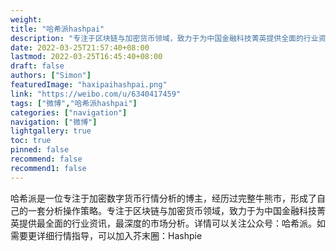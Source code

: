 ```yaml
---
weight: 
title: "哈希派hashpai"
description: "专注于区块链与加密货币领域，致力于为中国金融科技菁英提供全面的行业资讯，深度的市场分析"
date: 2022-03-25T21:57:40+08:00
lastmod: 2022-03-25T16:45:40+08:00
draft: false
authors: ["Simon"]
featuredImage: "haxipaihashpai.png"
link: "https://weibo.com/u/6340417459"
tags: ["微博","哈希派hashpai"]
categories: ["navigation"]
navigation: ["微博"]
lightgallery: true
toc: true
pinned: false
recommend: false
recommend1: false
---
```

哈希派是一位专注于加密数字货币行情分析的博主，经历过完整牛熊市，形成了自己的一套分析操作策略。专注于区块链与加密货币领域，致力于为中国金融科技菁英提供最全面的行业资讯，最深度的市场分析。详情可以关注公众号：哈希派。如需要更详细行情指导，可以加入芥末圈：Hashpie

